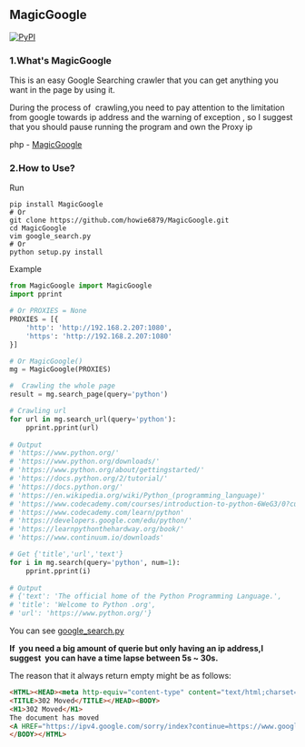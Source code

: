 ## MagicGoogle

[![PyPI](https://img.shields.io/pypi/v/MagicGoogle.svg)](https://pypi.python.org/pypi/MagicGoogle/)

### 1.What's MagicGoogle
This is an easy Google Searching crawler that you can get anything you want in the page by using it.

During the process of  crawling,you need to pay attention to the limitation from google towards ip address and the warning of exception , so I suggest that you should pause running the program and own the Proxy ip

php - [MagicGoogle](https://github.com/howie6879/php-google)

### 2.How to Use?
Run
``` shell
pip install MagicGoogle
# Or
git clone https://github.com/howie6879/MagicGoogle.git
cd MagicGoogle
vim google_search.py
# Or 
python setup.py install
```
Example
``` python
from MagicGoogle import MagicGoogle
import pprint

# Or PROXIES = None
PROXIES = [{
    'http': 'http://192.168.2.207:1080',
    'https': 'http://192.168.2.207:1080'
}]

# Or MagicGoogle()
mg = MagicGoogle(PROXIES)

#  Crawling the whole page
result = mg.search_page(query='python')

# Crawling url
for url in mg.search_url(query='python'):
    pprint.pprint(url)
    
# Output
# 'https://www.python.org/'
# 'https://www.python.org/downloads/'
# 'https://www.python.org/about/gettingstarted/'
# 'https://docs.python.org/2/tutorial/'
# 'https://docs.python.org/'
# 'https://en.wikipedia.org/wiki/Python_(programming_language)'
# 'https://www.codecademy.com/courses/introduction-to-python-6WeG3/0?curriculum_id=4f89dab3d788890003000096'
# 'https://www.codecademy.com/learn/python'
# 'https://developers.google.com/edu/python/'
# 'https://learnpythonthehardway.org/book/'
# 'https://www.continuum.io/downloads'

# Get {'title','url','text'}
for i in mg.search(query='python', num=1):
    pprint.pprint(i)
    
# Output
# {'text': 'The official home of the Python Programming Language.',
# 'title': 'Welcome to Python .org',
# 'url': 'https://www.python.org/'}
```
You can see [google_search.py](./Examples/google_search.py)

**If  you need a big amount of querie but only having an ip address,I suggest  you can have a time lapse between 5s ~ 30s.**

The reason that it always return empty might be as follows:

```html
<HTML><HEAD><meta http-equiv="content-type" content="text/html;charset=utf-8">
<TITLE>302 Moved</TITLE></HEAD><BODY>
<H1>302 Moved</H1>
The document has moved
<A HREF="https://ipv4.google.com/sorry/index?continue=https://www.google.me/s****">here</A>.
</BODY></HTML>
```



